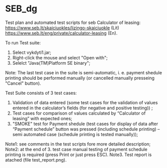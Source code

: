 # SEB_dg

Test plan and automated test scripts for seb Calculator of leasing:
https://www.seb.lt/skaiciuokles/lizingo-skaiciuokle   (Lit)
https://www.seb.lt/eng/private/calculator-leasing      (En).

To run Test suite:
1. Select vykdyti1.jar;
2. Right-click the mouse and select "Open with";
3. Selelct "Java(TM)Platform SE binary";

Note: The last test case in the suite is semi-automatic, i. e. payment shedule printing should be performed manually (or cancelled manually presseing "Cancel" button). 


Test Suite consists of 3 test cases:
1. Validation of data entered (some test cases for the validation of values entered in the calculator’s fields (for negative and positive testing)) ;
2. Test cases for comparison of values calculated by “Calculator of leasing” with expected ones; 
3. "SMOKE" test for Payment shedule (test cases for display of data after “Payment schedule” button was pressed (including schedule printing) – semi automated case (schedule printing is tested manually));

Note1: see comments in the test scripts fore more detailed description;
Note2: at the end of 3. test case manual testing of payment schedule printing is required (press Print or just press ESC).
Note3. Test report is atached (file test_report.png).

